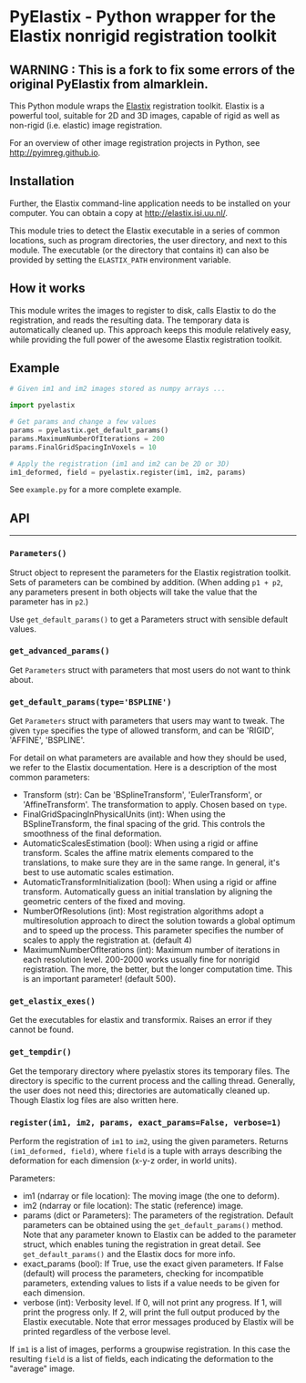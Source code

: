 # PyElastix - Python wrapper for the Elastix nonrigid registration toolkit
## WARNING : This is a fork to fix some errors of the original PyElastix from almarklein.


This Python module wraps the [Elastix](http://elastix.isi.uu.nl/)
registration toolkit. Elastix is a powerful tool, suitable for 2D and 3D
images, capable of rigid as well as non-rigid (i.e. elastic) image
registration.

For an overview of other image registration projects in Python,
see http://pyimreg.github.io.

## Installation

Further, the Elastix command-line application needs to be installed on
your computer. You can obtain a copy at http://elastix.isi.uu.nl/.

This module tries to detect the Elastix executable in a series of common
locations, such as program directories, the user directory, and next to
this module. The executable (or the directory that contains it) can also
be provided by setting the `ELASTIX_PATH` environment variable.

## How it works

This module writes the images to register to disk, calls Elastix to do
the registration, and reads the resulting data. The temporary data is
automatically cleaned up. This approach keeps this module relatively
easy, while providing the full power of the awesome Elastix registration
toolkit.

## Example

```py
# Given im1 and im2 images stored as numpy arrays ...

import pyelastix

# Get params and change a few values
params = pyelastix.get_default_params()
params.MaximumNumberOfIterations = 200
params.FinalGridSpacingInVoxels = 10

# Apply the registration (im1 and im2 can be 2D or 3D)
im1_deformed, field = pyelastix.register(im1, im2, params)
```

See `example.py` for a more complete example.

## API

----

### `Parameters()`

Struct object to represent the parameters for the Elastix
registration toolkit. Sets of parameters can be combined by
addition. (When adding `p1 + p2`, any parameters present in both
objects will take the value that the parameter has in `p2`.)

Use `get_default_params()` to get a Parameters struct with sensible
default values.

### `get_advanced_params()`

Get `Parameters` struct with parameters that most users do not
want to think about.

### `get_default_params(type='BSPLINE')`

Get `Parameters` struct with parameters that users may want to tweak.
The given `type` specifies the type of allowed transform, and can
be 'RIGID', 'AFFINE', 'BSPLINE'.

For detail on what parameters are available and how they should be used,
we refer to the Elastix documentation. Here is a description of the
most common parameters:

* Transform (str):
    Can be 'BSplineTransform', 'EulerTransform', or
    'AffineTransform'. The transformation to apply. Chosen based on `type`.
* FinalGridSpacingInPhysicalUnits (int):
    When using the BSplineTransform, the final spacing of the grid.
    This controls the smoothness of the final deformation.
* AutomaticScalesEstimation (bool):
    When using a rigid or affine transform. Scales the affine matrix
    elements compared to the translations, to make sure they are in
    the same range. In general, it's best to use automatic scales
    estimation.
* AutomaticTransformInitialization (bool):
    When using a rigid or affine transform. Automatically guess an
    initial translation by aligning the geometric centers of the 
    fixed and moving.
* NumberOfResolutions (int):
    Most registration algorithms adopt a multiresolution approach
    to direct the solution towards a global optimum and to speed
    up the process. This parameter specifies the number of scales
    to apply the registration at. (default 4)
* MaximumNumberOfIterations (int):
    Maximum number of iterations in each resolution level.
    200-2000 works usually fine for nonrigid registration.
    The more, the better, but the longer computation time.
    This is an important parameter! (default 500).

### `get_elastix_exes()`

Get the executables for elastix and transformix. Raises an error
if they cannot be found.

### `get_tempdir()`

Get the temporary directory where pyelastix stores its temporary
files. The directory is specific to the current process and the
calling thread. Generally, the user does not need this; directories
are automatically cleaned up. Though Elastix log files are also
written here.

### `register(im1, im2, params, exact_params=False, verbose=1)`

Perform the registration of `im1` to `im2`, using the given 
parameters. Returns `(im1_deformed, field)`, where `field` is a
tuple with arrays describing the deformation for each dimension
(x-y-z order, in world units).

Parameters:

* im1 (ndarray or file location):
    The moving image (the one to deform).
* im2 (ndarray or file location):
    The static (reference) image.
* params (dict or Parameters):
    The parameters of the registration. Default parameters can be
    obtained using the `get_default_params()` method. Note that any
    parameter known to Elastix can be added to the parameter
    struct, which enables tuning the registration in great detail.
    See `get_default_params()` and the Elastix docs for more info.
* exact_params (bool):
    If True, use the exact given parameters. If False (default)
    will process the parameters, checking for incompatible
    parameters, extending values to lists if a value needs to be
    given for each dimension.
* verbose (int):
    Verbosity level. If 0, will not print any progress. If 1, will
    print the progress only. If 2, will print the full output
    produced by the Elastix executable. Note that error messages
    produced by Elastix will be printed regardless of the verbose
    level.

If `im1` is a list of images, performs a groupwise registration.
In this case the resulting `field` is a list of fields, each
indicating the deformation to the "average" image.
